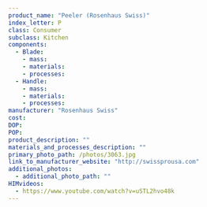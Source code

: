 ```yaml
---
product_name: "Peeler (Rosenhaus Swiss)"
index_letter: P
class: Consumer
subclass: Kitchen
components:
  - Blade:
    - mass: 
    - materials:
    - processes:
  - Handle:
    - mass: 
    - materials:
    - processes:
manufacturer: "Rosenhaus Swiss"
cost: 
DOP: 
POP: 
product_description: ""
materials_and_processes_description: ""
primary_photo_path: /photos/3063.jpg
link_to_manufacturer_website: "http://swissprousa.com"
additional_photos:
  - additional_photo_path: ""
HIMvideos:
  - https://www.youtube.com/watch?v=uSTL2hvo48k
---
```

